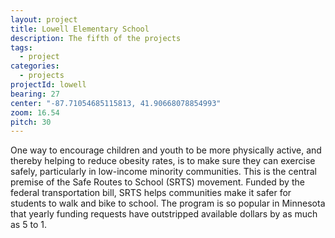 ```yaml
---
layout: project
title: Lowell Elementary School
description: The fifth of the projects
tags:
  - project
categories:
  - projects
projectId: lowell
bearing: 27
center: "-87.71054685115813, 41.90668078854993"
zoom: 16.54
pitch: 30
---
```


One way to encourage children and youth to be more physically active, and thereby helping to reduce obesity rates, is to make sure they can exercise safely, particularly in low-income minority communities. This is the central premise of the Safe Routes to School (SRTS) movement. Funded by the federal transportation bill, SRTS helps communities make it safer for students to walk and bike to school. The program is so popular in Minnesota that yearly funding requests have outstripped available dollars by as much as 5 to 1.
